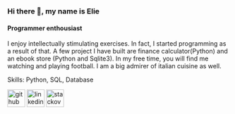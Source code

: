### Hi there 👋, my name is Elie
#### Programmer enthousiast
I enjoy intellectually stimulating exercises. In fact, I started programming as a result of that. 
A few project I have built are finance calculator(Python) and an ebook store (Python and Sqlite3).
In my free time, you will find me watching and playing football.
I am a big admirer of italian cuisine as well.

Skills: Python, SQL, Database



[<img src='https://cdn.jsdelivr.net/npm/simple-icons@3.0.1/icons/github.svg' alt='github' height='40'>](https://github.com/fernick)  [<img src='https://cdn.jsdelivr.net/npm/simple-icons@3.0.1/icons/linkedin.svg' alt='linkedin' height='40'>](https://www.linkedin.com/in/elie-fernick-ngerageze/)  [<img src='https://cdn.jsdelivr.net/npm/simple-icons@3.0.1/icons/stackoverflow.svg' alt='stackoverflow' height='40'>](https://stackoverflow.com/users/20550889)  

